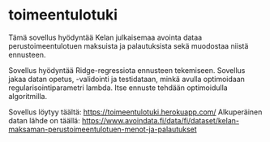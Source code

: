 # toimeentulotuki

Tämä sovellus hyödyntää Kelan julkaisemaa avointa dataa perustoimeentulotuen maksuista ja palautuksista sekä muodostaa niistä ennusteen.

Sovellus hyödyntää Ridge-regressiota ennusteen tekemiseen. Sovellus jakaa datan opetus, -validointi ja testidataan, minkä avulla optimoidaan regularisointiparametri lambda. Itse ennuste tehdään optimoidulla algoritmilla.

Sovellus löytyy täältä: https://toimeentulotuki.herokuapp.com/
Alkuperäinen datan lähde on täällä: https://www.avoindata.fi/data/fi/dataset/kelan-maksaman-perustoimeentulotuen-menot-ja-palautukset
